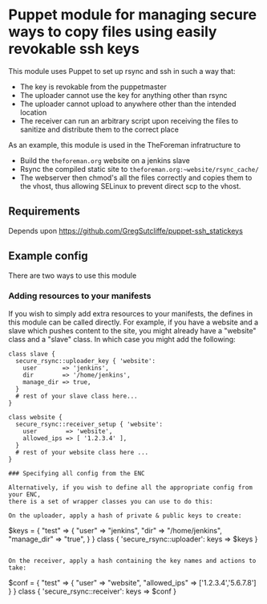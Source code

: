 # Puppet module for managing secure ways to copy files using easily revokable ssh keys

This module uses Puppet to set up rsync and ssh in such a way that:

* The key is revokable from the puppetmaster
* The uploader cannot use the key for anything other than rsync
* The uploader cannot upload to anywhere other than the intended location
* The receiver can run an arbitrary script upon receiving the files to sanitize
  and distribute them to the correct place

As an example, this module is used in the TheForeman infratructure to

* Build the `theforeman.org` website on a jenkins slave
* Rsync the compiled static site to `theforeman.org:~website/rsync_cache/`
* The webserver then chmod's all the files correctly and copies them to the vhost,
  thus allowing SELinux to prevent direct scp to the vhost.

## Requirements

Depends upon https://github.com/GregSutcliffe/puppet-ssh_statickeys

## Example config

There are two ways to use this module

### Adding resources to your manifests

If you wish to simply add extra resources to your manifests, the defines in
this module can be called directly. For example, if you have a website and a
slave which pushes content to the site, you might already have a "website"
class and a "slave" class. In which case you might add the following:

```
class slave {
  secure_rsync::uploader_key { 'website':
    user       => 'jenkins',
    dir        => '/home/jenkins',
    manage_dir => true,
  }
  # rest of your slave class here...
}

class website {
  secure_rsync::receiver_setup { 'website':
    user        => 'website',
    allowed_ips => [ '1.2.3.4' ],
  }
  # rest of your website class here ...
}

### Specifying all config from the ENC

Alternatively, if you wish to define all the appropriate config from your ENC,
there is a set of wrapper classes you can use to do this:

On the uploader, apply a hash of private & public keys to create:

```
$keys = {
  "test" => {
    "user"       => "jenkins",
    "dir"        => "/home/jenkins",
    "manage_dir" => "true",
  }
}
class { 'secure_rsync::uploader': keys => $keys }
```

On the receiver, apply a hash containing the key names and actions to take:

```
$conf = {
  "test" => {
    "user" => "website",
    "allowed_ips" => ['1.2.3.4','5.6.7.8']
  }
}
class { 'secure_rsync::receiver': keys => $conf }
```


